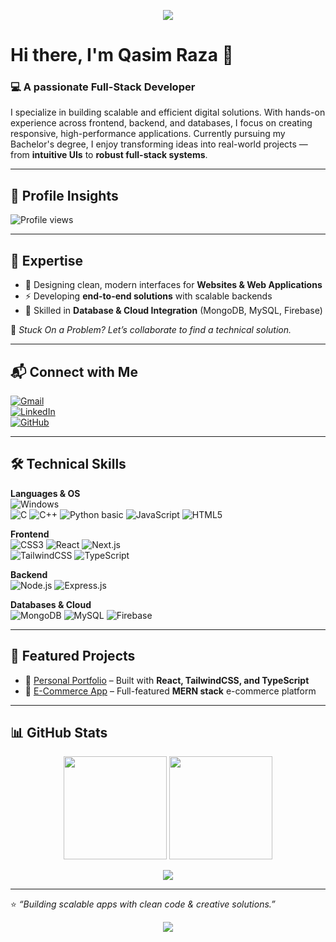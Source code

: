 <!-- Banner -->
<p align="center">
  <img src="https://capsule-render.vercel.app/api?type=waving&color=0:2563EB,100:7C3AED&height=180&section=header&text=Full-Stack%20Developer&fontSize=40&fontColor=fff&animation=fadeIn" />
</p>

# Hi there, I'm **Qasim Raza** 👋  
### 💻 A passionate **Full-Stack Developer**

I specialize in building scalable and efficient digital solutions. With hands-on experience across frontend, backend, and databases, I focus on creating responsive, high-performance applications. Currently pursuing my Bachelor's degree, I enjoy transforming ideas into real-world projects — from **intuitive UIs** to **robust full-stack systems**.  

---

## 👀 Profile Insights

<p align="left">
  <img src="https://komarev.com/ghpvc/?username=Qasimraza110&label=Profile%20Views&color=7C3AED&style=for-the-badge" alt="Profile views" />
</p>

---

## 🚀 Expertise
- 🎨 Designing clean, modern interfaces for **Websites & Web Applications**  
- ⚡ Developing **end-to-end solutions** with scalable backends  
- 🔗 Skilled in **Database & Cloud Integration** (MongoDB, MySQL, Firebase)  

📌 *Stuck On a Problem? Let’s collaborate to find a technical solution.*  

---

## 📬 Connect with Me

[![Gmail](https://img.shields.io/badge/Gmail-D14836?style=for-the-badge&logo=gmail&logoColor=white)](mailto:qasimraza110@gmail.com)  
[![LinkedIn](https://img.shields.io/badge/LinkedIn-0A66C2?style=for-the-badge&logo=linkedin&logoColor=white)](https://www.linkedin.com/in/sheikh-qasim-raza-328489225/)  
[![GitHub](https://img.shields.io/badge/GitHub-181717?style=for-the-badge&logo=github&logoColor=white)](https://github.com/Qasimraza110)  

---

## 🛠️ Technical Skills  

**Languages & OS**  
![Windows](https://img.shields.io/badge/Windows-0078D6?style=for-the-badge&logo=windows&logoColor=white)  
![C](https://img.shields.io/badge/C-1E90FF?style=for-the-badge&logo=c&logoColor=white) 
![C++](https://img.shields.io/badge/C++-00599C?style=for-the-badge&logo=cplusplus&logoColor=white) 
![Python basic](https://img.shields.io/badge/Python-14354C?style=for-the-badge&logo=python&logoColor=FFD43B) 
![JavaScript](https://img.shields.io/badge/JavaScript-F7DF1E?style=for-the-badge&logo=javascript&logoColor=000) 
![HTML5](https://img.shields.io/badge/HTML5-E34F26?style=for-the-badge&logo=html5&logoColor=white)

**Frontend**  
![CSS3](https://img.shields.io/badge/CSS3-254BDD?style=for-the-badge&logo=css3&logoColor=white) 
![React](https://img.shields.io/badge/React-0A192F?style=for-the-badge&logo=react&logoColor=61DAFB) 
![Next.js](https://img.shields.io/badge/Next.js-111111?style=for-the-badge&logo=nextdotjs&logoColor=white)  
![TailwindCSS](https://img.shields.io/badge/Tailwind_CSS-38B2AC?style=for-the-badge&logo=tailwind-css&logoColor=white) 
![TypeScript](https://img.shields.io/badge/TypeScript-007ACC?style=for-the-badge&logo=typescript&logoColor=white)

**Backend**  
![Node.js](https://img.shields.io/badge/Node.js-43853D?style=for-the-badge&logo=node.js&logoColor=white) 
![Express.js](https://img.shields.io/badge/Express.js-000000?style=for-the-badge&logo=express&logoColor=white) 

**Databases & Cloud**  
![MongoDB](https://img.shields.io/badge/MongoDB-023430?style=for-the-badge&logo=mongodb&logoColor=4EA94B) 
![MySQL](https://img.shields.io/badge/MySQL-005E86?style=for-the-badge&logo=mysql&logoColor=white) 
![Firebase](https://img.shields.io/badge/Firebase-181818?style=for-the-badge&logo=firebase&logoColor=FFCA28) 

---

## 📌 Featured Projects
- 🔹 [Personal Portfolio](https://qasim-raza.netlify.app/) – Built with **React, TailwindCSS, and TypeScript**  
- 🔹 [E-Commerce App](https://github.com/Qasimraza110/Evoloop-Shop-Mern-fullstack) – Full-featured **MERN stack** e-commerce platform  

---

## 📊 GitHub Stats  

<p align="center">
  <img src="https://github-readme-stats.vercel.app/api?username=Qasimraza110&show_icons=true&theme=radical&count_private=true" height="165" />
  <img src="https://github-readme-streak-stats.herokuapp.com/?user=Qasimraza110&theme=radical" height="165" />
</p>

<p align="center">
  <img src="https://github-readme-stats.vercel.app/api/top-langs/?username=Qasimraza110&layout=compact&theme=radical" />
</p>

---

⭐ *“Building scalable apps with clean code & creative solutions.”*  

<!-- Footer -->
<p align="center">
  <img src="https://capsule-render.vercel.app/api?type=waving&color=0:7C3AED,100:2563EB&height=120&section=footer"/>
</p>
